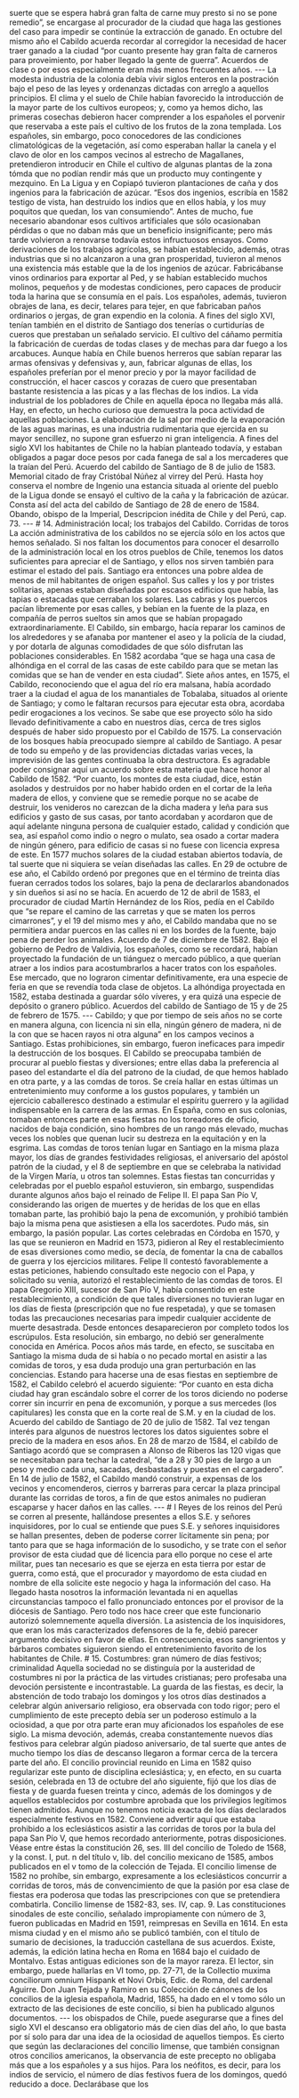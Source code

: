 suerte que se espera habrá gran falta de carne muy presto si no se pone remedio”, se encargase al procurador de la ciudad que haga las gestiones del caso para impedir se continúe la extracción de ganado. En octubre del mismo año el Cabildo acuerda recordar al corregidor la necesidad de hacer traer ganado a la ciudad “por cuanto presente hay gran falta de carneros para proveimiento, por haber llegado la gente de guerra”. Acuerdos de clase o por esos especialmente eran más menos frecuentes años. --- La modesta industria de la colonia debía vivir siglos enteros en la postración bajo el peso de las leyes y ordenanzas dictadas con arreglo a aquellos principios. El clima y el suelo de Chile habían favorecido la introducción de la mayor parte de los cultivos europeos; y, como ya hemos dicho, las primeras cosechas debieron hacer comprender a los españoles el porvenir que reservaba a este país el cultivo de los frutos de la zona templada. Los españoles, sin embargo, poco conocedores de las condiciones climatológicas de la vegetación, así como esperaban hallar la canela y el clavo de olor en los campos vecinos al estrecho de Magallanes, pretendieron introducir en Chile el cultivo de algunas plantas de la zona tómda que no podían rendir más que un producto muy contingente y mezquino. En La Ligua y en Copiapó tuvieron plantaciones de caña y dos ingenios para la fabricación de azúcar. “Esos dos ingenios, escribía en 1582 testigo de vista, han destruido los indios que en ellos había, y los muy poquitos que quedan, los van consumiendo”. Antes de mucho, fue necesario abandonar esos cultivos artificiales que sólo ocasionaban pérdidas o que no daban más que un beneficio insignificante; pero más tarde volvieron a renovarse todavía estos infructuosos ensayos. Como derivaciones de los trabajos agrícolas, se habían establecido, además, otras industrias que si no alcanzaron a una gran prosperidad, tuvieron al menos una existencia más estable que la de los ingenios de azúcar. Fabricábanse vinos ordinarios para exportar al Ped, y se habían establecido muchos molinos, pequeños y de modestas condiciones, pero capaces de producir toda la harina que se consumía en el país. Los españoles, además, tuvieron obrajes de lana, es decir, telares para tejer, en que fabricaban paños ordinarios o jergas, de gran expendio en la colonia. A fines del siglo XVI, tenían también en el distrito de Santiago dos tenerías o curtidurías de cueros que prestaban un señalado servicio. El cultivo del cáñamo permitía la fabricación de cuerdas de todas clases y de mechas para dar fuego a los arcabuces. Aunque había en Chile buenos herreros que sabían reparar las armas ofensivas y defensivas y, aun, fabricar algunas de ellas, los españoles preferían por el menor precio y por la mayor facilidad de construcción, el hacer cascos y corazas de cuero que presentaban bastante resistencia a las picas y a las flechas de los indios. La vida industrial de los pobladores de Chile en aquella época no llegaba más allá. Hay, en efecto, un hecho curioso que demuestra la poca actividad de aquellas poblaciones. La elaboración de la sal por medio de la evaporación de las aguas marinas, es una industria rudimentaria que ejercida en su mayor sencillez, no supone gran esfuerzo ni gran inteligencia. A fines del siglo XVI los habitantes de Chile no la habían planteado todavía, y estaban obligados a pagar doce pesos por cada fanega de sal a los mercaderes que la traían del Perú. Acuerdo del cabildo de Santiago de 8 de julio de 1583. Memorial citado de fray Cristóbal Núñez al virrey del Perú. Hasta hoy conserva el nombre de Ingenio una estancia situada al oriente del pueblo de la Ligua donde se ensayó el cultivo de la caña y la fabricación de azúcar. Consta así del acta del cabildo de Santiago de 28 de enero de 1584. Obando, obispo de la Imperial, Descripcion inédita de Chile y del Perú, cap. 73. --- # 14. Administración local; los trabajos del Cabildo. Corridas de toros La acción administrativa de los cabildos no se ejercía sólo en los actos que hemos señalado. Si nos faltan los documentos para conocer el desarrollo de la administración local en los otros pueblos de Chile, tenemos los datos suficientes para apreciar el de Santiago, y ellos nos sirven también para estimar el estado del país. Santiago era entonces una pobre aldea de menos de mil habitantes de origen español. Sus calles y los y por tristes solitarias, apenas estaban diseñadas por escasos edificios que había, las tapias o estacadas que cerraban los solares. Las cabras y los puercos pacían libremente por esas calles, y bebían en la fuente de la plaza, en compañía de perros sueltos sin amos que se habían propagado extraordinariamente. El Cabildo, sin embargo, hacía reparar los caminos de los alrededores y se afanaba por mantener el aseo y la policía de la ciudad, y por dotarla de algunas comodidades de que sólo disfrutan las poblaciones considerables. En 1582 acordaba “que se haga una casa de alhóndiga en el corral de las casas de este cabildo para que se metan las comidas que se han de vender en esta ciudad”. Siete años antes, en 1575, el Cabildo, reconociendo que el agua del río era malsana, había acordado traer a la ciudad el agua de los manantiales de Tobalaba, situados al oriente de Santiago; y como le faltaran recursos para ejecutar esta obra, acordaba pedir erogaciones a los vecinos. Se sabe que ese proyecto sólo ha sido llevado definitivamente a cabo en nuestros días, cerca de tres siglos después de haber sido propuesto por el Cabildo de 1575. La conservación de los bosques había preocupado siempre al cabildo de Santiago. A pesar de todo su empeño y de las providencias dictadas varias veces, la imprevisión de las gentes continuaba la obra destructora. Es agradable poder consignar aquí un acuerdo sobre esta materia que hace honor al Cabildo de 1582. “Por cuanto, los montes de esta ciudad, dice, están asolados y destruidos por no haber habido orden en el cortar de la leña madera de ellos, y conviene que se remedie porque no se acabe de destruir, los venideros no carezcan de la dicha madera y leña para sus edificios y gasto de sus casas, por tanto acordaban y acordaron que de aquí adelante ninguna persona de cualquier estado, calidad y condición que sea, así español como indio o negro o mulato, sea osado a cortar madera de ningún género, para edificio de casas si no fuese con licencia expresa de este. En 1577 muchos solares de la ciudad estaban abiertos todavía, de tal suerte que ni siquiera se veían diseñadas las calles. En 29 de octubre de ese año, el Cabildo ordenó por pregones que en el término de treinta días fueran cerrados todos los solares, bajo la pena de declararlos abandonados y sin dueños si así no se hacía. En acuerdo de 12 de abril de 1583, el procurador de ciudad Martín Hernández de los Ríos, pedía en el Cabildo que “se repare el camino de las carretas y que se maten los perros cimarrones”, y el 19 del mismo mes y año, el Cabildo mandaba que no se permitiera andar puercos en las calles ni en los bordes de la fuente, bajo pena de perder los animales. Acuerdo de 7 de diciembre de 1582. Bajo el gobierno de Pedro de Valdivia, los españoles, como se recordará, habían proyectado la fundación de un tiánguez o mercado público, a que querían atraer a los indios para acostumbrarlos a hacer tratos con los españoles. Ese mercado, que no lograron cimentar definitivamente, era una especie de feria en que se revendía toda clase de objetos. La alhóndiga proyectada en 1582, estaba destinada a guardar sólo víveres, y era quizá una especie de depósito o granero público. Acuerdos del cabildo de Santiago de 15 y de 25 de febrero de 1575. --- Cabildo; y que por tiempo de seis años no se corte en manera alguna, con licencia ni sin ella, ningún género de madera, ni de la con que se hacen rayos ni otra alguna” en los campos vecinos a Santiago. Estas prohibiciones, sin embargo, fueron ineficaces para impedir la destrucción de los bosques. El Cabildo se preocupaba también de procurar al pueblo fiestas y diversiones; entre ellas daba la preferencia al paseo del estandarte el día del patrono de la ciudad, de que hemos hablado en otra parte, y a las comdas de toros. Se creía hallar en estas últimas un entretenimiento muy conforme a los gustos populares, y también un ejercicio caballeresco destinado a estimular el espíritu guerrero y la agilidad indispensable en la carrera de las armas. En España, como en sus colonias, tomaban entonces parte en esas fiestas no los toreadores de oficio, nacidos de baja condición, sino hombres de un rango más elevado, muchas veces los nobles que quenan lucir su destreza en la equitación y en la esgrima. Las comdas de toros tenían lugar en Santiago en la misma plaza mayor, los días de grandes festividades religiosas, el aniversario del apóstol patrón de la ciudad, y el 8 de septiembre en que se celebraba la natividad de la Virgen María, u otros tan solemnes. Estas fiestas tan concurridas y celebradas por el pueblo español estuvieron, sin embargo, suspendidas durante algunos años bajo el reinado de Felipe II. El papa San Pío V, considerando las origen de muertes y de heridas de los que en ellas tomaban parte, las prohibió bajo la pena de excomunión, y prohibió también bajo la misma pena que asistiesen a ella los sacerdotes. Pudo más, sin embargo, la pasión popular. Las cortes celebradas en Córdoba en 1570, y las que se reunieron en Madrid en 1573, pidieron al Rey el restablecimiento de esas diversiones como medio, se decía, de fomentar la cna de caballos de guerra y los ejercicios militares. Felipe II contestó favorablemente a estas peticiones, habiendo consultado este negocio con el Papa, y solicitado su venia, autorizó el restablecimiento de las comdas de toros. El papa Gregorio XIII, sucesor de San Pío V, había consentido en este restablecimiento, a condición de que tales diversiones no tuvieran lugar en los días de fiesta (prescripción que no fue respetada), y que se tomasen todas las precauciones necesarias para impedir cualquier accidente de muerte desastrada. Desde entonces desaparecieron por completo todos los escrúpulos. Esta resolución, sin embargo, no debió ser generalmente conocida en América. Pocos años más tarde, en efecto, se suscitaba en Santiago la misma duda de si había o no pecado mortal en asistir a las comidas de toros, y esa duda produjo una gran perturbación en las conciencias. Estando para hacerse una de esas fiestas en septiembre de 1582, el Cabildo celebró el acuerdo siguiente: “Por cuanto en esta dicha ciudad hay gran escándalo sobre el correr de los toros diciendo no poderse correr sin incurrir en pena de excomunión, y porque a sus mercedes (los capitulares) les consta que en la corte real de S.M. y en la ciudad de los. Acuerdo del cabildo de Santiago de 20 de julio de 1582. Tal vez tengan interés para algunos de nuestros lectores los datos siguientes sobre el precio de la madera en esos años. En 28 de marzo de 1584, el cabildo de Santiago acordó que se comprasen a Alonso de Riberos las 120 vigas que se necesitaban para techar la catedral, “de a 28 y 30 pies de largo a un peso y medio cada una, sacadas, desbastadas y puestas en el cargadero”. En 14 de julio de 1582, el Cabildo mandó construir, a expensas de los vecinos y encomenderos, cierros y barreras para cercar la plaza principal durante las corridas de toros, a fin de que estos animales no pudieran escaparse y hacer daños en las calles. --- # I Reyes de los reinos del Perú se corren al presente, hallándose presentes a ellos S.E. y señores inquisidores, por lo cual se entiende que pues S.E. y señores inquisidores se hallan presentes, deben de poderse correr lícitamente sin pena; por tanto para que se haga información de lo susodicho, y se trate con el señor provisor de esta ciudad que dé licencia para ello porque no cese el arte militar, pues tan necesario es que se ejerza en esta tierra por estar de guerra, como está, que el procurador y mayordomo de esta ciudad en nombre de ella solicite este negocio y haga la información del caso. Ha llegado hasta nosotros la información levantada ni en aquellas circunstancias tampoco el fallo pronunciado entonces por el provisor de la diócesis de Santiago. Pero todo nos hace creer que este funcionario autorizó solemnemente aquella diversión. La asistencia de los inquisidores, que eran los más caracterizados defensores de la fe, debió parecer argumento decisivo en favor de ellas. En consecuencia, esos sangrientos y bárbaros combates siguieron siendo el entretenimiento favorito de los habitantes de Chile. # 15. Costumbres: gran número de días festivos; criminalidad Aquella sociedad no se distinguía por la austeridad de costumbres ni por la práctica de las virtudes cristianas; pero profesaba una devoción persistente e incontrastable. La guarda de las fiestas, es decir, la abstención de todo trabajo los domingos y los otros días destinados a celebrar algún aniversario religioso, era observada con todo rigor; pero el cumplimiento de este precepto debía ser un poderoso estímulo a la ociosidad, a que por otra parte eran muy aficionados los españoles de ese siglo. La misma devoción, además, creaba constantemente nuevos días festivos para celebrar algún piadoso aniversario, de tal suerte que antes de mucho tiempo los días de descanso llegaron a formar cerca de la tercera parte del año. El concilio provincial reunido en Lima en 1582 quiso regularizar este punto de disciplina eclesiástica; y, en efecto, en su cuarta sesión, celebrada en 13 de octubre del año siguiente, fijó que los días de fiesta y de guarda fuesen treinta y cinco, además de los domingos y de aquellos establecidos por costumbre aprobada que los privilegios legítimos tienen admitidos. Aunque no tenemos noticia exacta de los días declarados especialmente festivos en 1582. Conviene advertir aquí que estaba prohibido a los eclesiásticos asistir a las corridas de toros por la bula del papa San Pío V, que hemos recordado anteriormente, potras disposiciones. Véase entre éstas la constitución 26, ses. III del concilio de Toledo de 1568, y la const. I, put. n del título v, lib. del concilio mexicano de 1585, ambos publicados en el v tomo de la colección de Tejada. El concilio limense de 1582 no prohíbe, sin embargo, expresamente a los eclesiásticos concurrir a corridas de toros, más de convencimiento de que la pasión por esa clase de fiestas era poderosa que todas las prescripciones con que se pretendiera combatirla. Concilio limense de 1582-83, ses. IV, cap. 9. Las constituciones sinodales de este concilio, señalado impropiamente con número de 3, fueron publicadas en Madrid en 1591, reimpresas en Sevilla en 1614. En esta misma ciudad y en el mismo año se publicó también, con el título de sumario de decisiones, la traducción castellana de sus acuerdos. Existe, además, la edición latina hecha en Roma en 1684 bajo el cuidado de Montalvo. Estas antiguas ediciones son de la mayor rareza. El lector, sin embargo, puede hallarlas en VI tomo, pp. 27-71, de la Collectio muxima conciliorum omnium Hispank et Novi Orbis, Edic. de Roma, del cardenal Aguirre. Don Juan Tejada y Ramiro en su Colección de cánones de los concilios de la iglesia española, Madrid, 1855, ha dado en el v tomo sólo un extracto de las decisiones de este concilio, si bien ha publicado algunos documentos. --- los obispados de Chile, puede asegurarse que a fines del siglo XVI el descanso era obligatorio más de cien días del año, lo que basta por sí solo para dar una idea de la ociosidad de aquellos tiempos. Es cierto que según las declaraciones del concilio limense, que también consignan otros concilios americanos, la observancia de este precepto no obligaba más que a los españoles y a sus hijos. Para los neófitos, es decir, para los indios de servicio, el número de días festivos fuera de los domingos, quedó reducido a doce. Declarábase que los